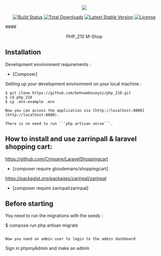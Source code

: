 <p align="center"><img src="https://laravel.com/assets/img/components/logo-laravel.svg"></p>

<p align="center">
<a href="https://travis-ci.org/laravel/framework"><img src="https://travis-ci.org/laravel/framework.svg" alt="Build Status"></a>
<a href="https://packagist.org/packages/laravel/framework"><img src="https://poser.pugx.org/laravel/framework/d/total.svg" alt="Total Downloads"></a>
<a href="https://packagist.org/packages/laravel/framework"><img src="https://poser.pugx.org/laravel/framework/v/stable.svg" alt="Latest Stable Version"></a>
<a href="https://packagist.org/packages/laravel/framework"><img src="https://poser.pugx.org/laravel/framework/license.svg" alt="License"></a>
</p>

####<p align="center">PHP_210 M-Shop</p>

## Installation

Development environment requirements :
- [Composer]

Setting up your development environment on your local machine :
```
$ git clone https://github.com/behnamhoseyni/php_210.git
$ cd php_210
$ cp .env.example .env
  
Now you can access the application via [http://localhost:8000](http://localhost:8000).

There is no need to run ```php artisan serve```.
```
## How to install and use zarrinpall & laravel shopping cart:

https://github.com/Crinsane/LaravelShoppingcart
  - [composer require gloudemans/shoppingcart]
  
https://packagist.org/packages/zarinpal/zarinpal
  - [composer require zarinpal/zarinpal]

## Before starting
You need to run the migrations with the seeds :

$ compose run php artisan migrate 
```

Now you need an admin user to login to the admin dashboard
```
Sign in phpmyAdmin and make an admin
